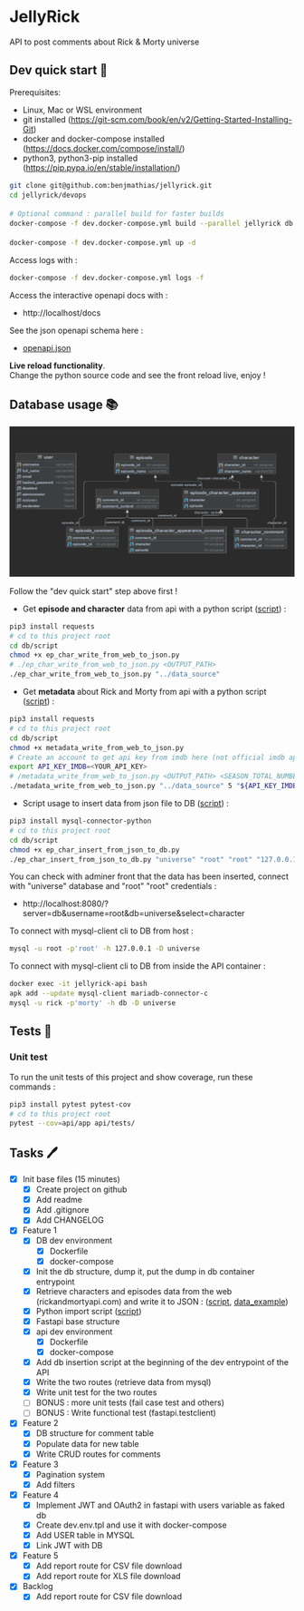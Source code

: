 # JellyRick

API to post comments about Rick & Morty universe

## Dev quick start 🚀

Prerequisites:

- Linux, Mac or WSL environment
- git installed (https://git-scm.com/book/en/v2/Getting-Started-Installing-Git)
- docker and docker-compose installed (https://docs.docker.com/compose/install/)
- python3, python3-pip installed (https://pip.pypa.io/en/stable/installation/)

```bash
git clone git@github.com:benjmathias/jellyrick.git
cd jellyrick/devops

# Optional command : parallel build for faster builds
docker-compose -f dev.docker-compose.yml build --parallel jellyrick db

docker-compose -f dev.docker-compose.yml up -d
```

Access logs with : 
```bash
docker-compose -f dev.docker-compose.yml logs -f
```

Access the interactive openapi docs with :

- http://localhost/docs

See the json openapi schema here :
- [openapi.json](./docs/openapi.json)

**Live reload functionality**.  
Change the python source code and see the front reload live, enjoy !

## Database usage 📚

![db_diagram](./docs/db_diagram.png)

Follow the "dev quick start" step above first !

- Get **episode and character** data from api with a python script ([script](db/script/ep_char_write_from_web_to_json.py)) :

```bash
pip3 install requests
# cd to this project root
cd db/script
chmod +x ep_char_write_from_web_to_json.py
# ./ep_char_write_from_web_to_json.py <OUTPUT_PATH>
./ep_char_write_from_web_to_json.py "../data_source"
```

- Get **metadata** about Rick and Morty from api with a python script ([script](db/script/metadata_write_from_web_to_json.py)) :

```bash
pip3 install requests
# cd to this project root
cd db/script
chmod +x metadata_write_from_web_to_json.py
# Create an account to get api key from imdb here (not official imdb api) : https://imdb-api.com/api
export API_KEY_IMDB=<YOUR_API_KEY>
# /metadata_write_from_web_to_json.py <OUTPUT_PATH> <SEASON_TOTAL_NUMBER> <API_KEY_IMDB>
./metadata_write_from_web_to_json.py "../data_source" 5 "${API_KEY_IMDB}"
```

- Script usage to insert data from json file to DB ([script](db/script/ep_char_insert_from_json_to_db.py)) :

```bash
pip3 install mysql-connector-python
# cd to this project root
cd db/script
chmod +x ep_char_insert_from_json_to_db.py
./ep_char_insert_from_json_to_db.py "universe" "root" "root" "127.0.0.1" "../data_source"
```

You can check with adminer front that the data has been inserted, connect with "universe" database and "root" "root"
credentials :

- http://localhost:8080/?server=db&username=root&db=universe&select=character

To connect with mysql-client cli to DB from host :

```bash
mysql -u root -p'root' -h 127.0.0.1 -D universe
```

To connect with mysql-client cli to DB from inside the API container :

```bash
docker exec -it jellyrick-api bash
apk add --update mysql-client mariadb-connector-c
mysql -u rick -p'morty' -h db -D universe
```

## Tests 🔎

### Unit test

To run the unit tests of this project and show coverage, run these commands :

```bash
pip3 install pytest pytest-cov
# cd to this project root
pytest --cov=api/app api/tests/
```

## Tasks 🖊️

- [x]  Init base files (15 minutes)
    - [x]  Create project on github
    - [x]  Add readme
    - [x]  Add .gitignore
    - [x]  Add CHANGELOG
- [x]  Feature 1
    - [x]  DB dev environment
        - [x]  Dockerfile
        - [x]  docker-compose
    - [x]  Init the db structure, dump it, put the dump in db container entrypoint
    - [x]  Retrieve characters and episodes data from the web (rickandmortyapi.com) and write it to
      JSON : ([script](db/script/ep_char_write_from_web_to_json.py), [data_example](./db/data_source/rick_data_episode.json))
    - [x]  Python import script ([script](db/script/ep_char_insert_from_json_to_db.py))
    - [x]  Fastapi base structure
    - [x]  api dev environment
        - [x]  Dockerfile
        - [x]  docker-compose
    - [x]  Add db insertion script at the beginning of the dev entrypoint of the API
    - [x]  Write the two routes (retrieve data from mysql)
    - [x]  Write unit test for the two routes
    - [ ]  BONUS : more unit tests (fail case test and others)
    - [ ]  BONUS : Write functional test (fastapi.testclient)
- [x]  Feature 2
    - [x]  DB structure for comment table
    - [x]  Populate data for new table
    - [x]  Write CRUD routes for comments
- [x]  Feature 3
    - [x]  Pagination system
    - [x]  Add filters
- [x]  Feature 4
    - [x]  Implement JWT and OAuth2 in fastapi with users variable as faked db
    - [x]  Create dev.env.tpl and use it with docker-compose
    - [x]  Add USER table in MYSQL
    - [x]  Link JWT with DB
- [x]  Feature 5
    - [x]  Add report route for CSV file download
    - [x]  Add report route for XLS file download
- [x]  Backlog
    - [x]  Add report route for CSV file download
